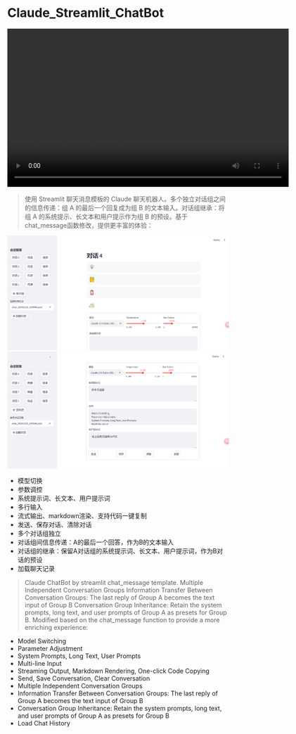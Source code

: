 # Claude_Streamlit_ChatBot

<video width="640" height="360" controls>
  <source src="demo3.mp4" type="video/mp4">
</video>

> 使用 Streamlit 聊天消息模板的 Claude 聊天机器人。多个独立对话组之间的信息传递：组 A 的最后一个回复成为组 B 的文本输入。对话组继承：将组 A 的系统提示、长文本和用户提示作为组 B 的预设。基于chat_message函数修改，提供更丰富的体验：

![应用界面](./app.png)
![应用界面](./app2.png)


- 模型切换
- 参数调控
- 系统提示词、长文本、用户提示词
- 多行输入
- 流式输出、markdown渲染、支持代码一键复制
- 发送、保存对话、清除对话
- 多个对话组独立
- 对话组间信息传递：A的最后一个回答，作为B的文本输入
- 对话组的继承：保留A对话组的系统提示词、长文本、用户提示词，作为B对话的预设
- 加载聊天记录

> Claude ChatBot by streamlit chat_message template. Multiple Independent Conversation Groups Information Transfer Between Conversation Groups: The last reply of Group A becomes the text input of Group B Conversation Group Inheritance: Retain the system prompts, long text, and user prompts of Group A as presets for Group B. Modified based on the chat_message function to provide a more enriching experience: 
- Model Switching
- Parameter Adjustment
- System Prompts, Long Text, User Prompts
- Multi-line Input
- Streaming Output, Markdown Rendering, One-click Code Copying
- Send, Save Conversation, Clear Conversation
- Multiple Independent Conversation Groups
- Information Transfer Between Conversation Groups: The last reply of Group A becomes the text input of Group B
- Conversation Group Inheritance: Retain the system prompts, long text, and user prompts of Group A as presets for Group B
- Load Chat History
